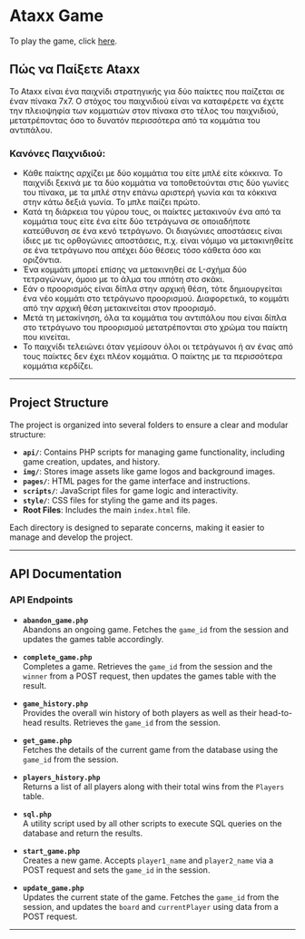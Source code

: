 # Ataxx Game

To play the game, click [here](https://users.it.teithe.gr/~iee2019140/adise/).

## Πώς να Παίξετε Ataxx

Το Ataxx είναι ένα παιχνίδι στρατηγικής για δύο παίκτες που παίζεται σε έναν πίνακα 7x7. Ο στόχος του παιχνιδιού είναι να καταφέρετε να έχετε την πλειοψηφία των κομματιών στον πίνακα στο τέλος του παιχνιδιού, μετατρέποντας όσο το δυνατόν περισσότερα από τα κομμάτια του αντιπάλου.

### Κανόνες Παιχνιδιού:

- Κάθε παίκτης αρχίζει με δύο κομμάτια του είτε μπλέ είτε κόκκινα. Το παιχνίδι ξεκινά με τα δύο κομμάτια να τοποθετούνται στις δύο γωνίες του πίνακα, με τα μπλέ στην επάνω αριστερή γωνία και τα κόκκινα στην κάτω δεξιά γωνία. Το μπλε παίζει πρώτο.
- Κατά τη διάρκεια του γύρου τους, οι παίκτες μετακινούν ένα από τα κομμάτια τους είτε ένα είτε δύο τετράγωνα σε οποιαδήποτε κατεύθυνση σε ένα κενό τετράγωνο. Οι διαγώνιες αποστάσεις είναι ίδιες με τις ορθογώνιες αποστάσεις, π.χ. είναι νόμιμο να μετακινηθείτε σε ένα τετράγωνο που απέχει δύο θέσεις τόσο κάθετα όσο και οριζόντια.
- Ένα κομμάτι μπορεί επίσης να μετακινηθεί σε L-σχήμα δύο τετραγώνων, όμοιο με το άλμα του ιππότη στο σκάκι.
- Εάν ο προορισμός είναι δίπλα στην αρχική θέση, τότε δημιουργείται ένα νέο κομμάτι στο τετράγωνο προορισμού. Διαφορετικά, το κομμάτι από την αρχική θέση μετακινείται στον προορισμό.
- Μετά τη μετακίνηση, όλα τα κομμάτια του αντιπάλου που είναι δίπλα στο τετράγωνο του προορισμού μετατρέπονται στο χρώμα του παίκτη που κινείται.
- Το παιχνίδι τελειώνει όταν γεμίσουν όλοι οι τετράγωνοι ή αν ένας από τους παίκτες δεν έχει πλέον κομμάτια. Ο παίκτης με τα περισσότερα κομμάτια κερδίζει.

---

## Project Structure

The project is organized into several folders to ensure a clear and modular structure:

- **`api/`**: Contains PHP scripts for managing game functionality, including game creation, updates, and history.
- **`img/`**: Stores image assets like game logos and background images.
- **`pages/`**: HTML pages for the game interface and instructions.
- **`scripts/`**: JavaScript files for game logic and interactivity.
- **`style/`**: CSS files for styling the game and its pages.
- **Root Files**: Includes the main `index.html` file.

Each directory is designed to separate concerns, making it easier to manage and develop the project.

---

## API Documentation

### API Endpoints

- **`abandon_game.php`**  
  Abandons an ongoing game. Fetches the `game_id` from the session and updates the games table accordingly.

- **`complete_game.php`**  
  Completes a game. Retrieves the `game_id` from the session and the `winner` from a POST request, then updates the games table with the result.

- **`game_history.php`**  
  Provides the overall win history of both players as well as their head-to-head results. Retrieves the `game_id` from the session.

- **`get_game.php`**  
  Fetches the details of the current game from the database using the `game_id` from the session.

- **`players_history.php`**  
  Returns a list of all players along with their total wins from the `Players` table.

- **`sql.php`**  
  A utility script used by all other scripts to execute SQL queries on the database and return the results.

- **`start_game.php`**  
  Creates a new game. Accepts `player1_name` and `player2_name` via a POST request and sets the `game_id` in the session.

- **`update_game.php`**  
  Updates the current state of the game. Fetches the `game_id` from the session, and updates the `board` and `currentPlayer` using data from a POST request.

---
